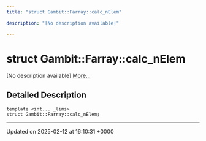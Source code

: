 ```yaml
---
title: "struct Gambit::Farray::calc_nElem"

description: "[No description available]"

---
```


# struct Gambit::Farray::calc_nElem



[No description available] [More...](#detailed-description)

## Detailed Description

```
template <int... _lims>
struct Gambit::Farray::calc_nElem;
```

-------------------------------

Updated on 2025-02-12 at 16:10:31 +0000